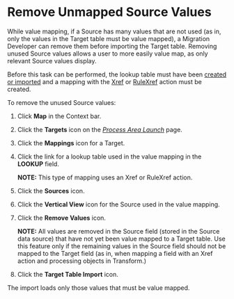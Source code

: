 # Remove Unmapped Source Values

While value mapping, if a Source has many values that are not used (as
in, only the values in the Target table must be value mapped), a
Migration Developer can remove them before importing the Target table.
Removing unused Source values allows a user to more easily value map, as
only relevant Source values display.

Before this task can be performed, the lookup table must have been
[created or imported](../../Design/Use_Cases/Set_up_Lookup_Tables.htm)
and a mapping with the [Xref](Xref.htm) or [RuleXref](Rule_Xref.htm)
action must be created.

To remove the unused Source values:

1.  Click <span style="font-weight: bold;">Map</span> in the Context
    bar.

2.  Click the <span style="font-weight: bold;">Targets</span> icon on
    the *[Process Area
    Launch](../Page_Desc/Process_Area_Launch_map.htm)* page.

3.  Click the <span style="font-weight: bold;">Mappings</span> icon for
    a Target.

4.  Click the link for a lookup table used in the value mapping in the
    <span style="font-weight: bold;">LOOKUP</span> field.
    
    **NOTE:** This type of mapping uses an Xref or RuleXref action.

5.  Click the <span style="font-weight: bold;">Sources</span> icon.

6.  Click the **Vertical View** icon for the Source used in the value
    mapping.

7.  Click the <span style="font-weight: bold;">Remove Values</span>
    icon.
    
    **NOTE:** All values are removed in the Source field (stored in the
    Source data source) that have not yet been value mapped to a Target
    table. Use this feature only if the remaining values in the Source
    field should not be mapped to the Target field (as in, when mapping
    a field with an Xref action and processing objects in Transform.)

8.  Click the <span style="font-weight: bold;">Target Table
    Import</span> icon.

The import loads only those values that must be value mapped.
